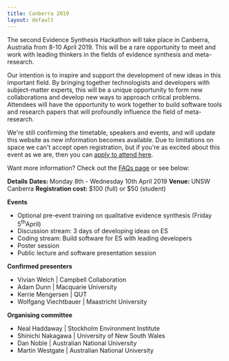 ```yaml
---
title: Canberra 2019
layout: default
---
```


The second Evidence Synthesis Hackathon will take place in Canberra, Australia from 8-10 April 2019. This will be a rare opportunity to meet and work with leading thinkers in the fields of evidence synthesis and meta-research.

Our intention is to inspire and support the development of new ideas in this important field. By bringing together technologists and developers with subject-matter experts, this will be a unique opportunity to form new collaborations and develop new ways to approach critical problems. Attendees will have the opportunity to work together to build software tools and research papers that will profoundly influence the field of meta-research.

We're still confirming the timetable, speakers and events, and will update this website as new information becomes available. Due to limitations on space we can't accept open registration, but if you're as excited about this event as we are, then you can <a href="http://evidencesynthesishackathon.com/eoi/">apply to attend here</a>.

Want more information? Check out the <a href="http://evidencesynthesishackathon.com/faq/">FAQs page</a> or see below:

<strong>Details</strong>
<strong>Dates: </strong>Monday 8th - Wednesday 10th April 2019
<strong>Venue: </strong>UNSW Canberra
<strong>Registration cost: </strong>$100 (full) or $50 (student)

<strong>Events</strong>
<ul>
	<li>Optional pre-event training on qualitative evidence synthesis (Friday 5<sup>th</sup>April)</li>
	<li>Discussion stream: 3 days of developing ideas on ES</li>
	<li>Coding stream: Build software for ES with leading developers</li>
	<li>Poster session</li>
	<li>Public lecture and software presentation session</li>
</ul>

<strong>Confirmed presenters </strong>
<ul>
	<li>Vivian Welch | Campbell Collaboration</li>
	<li>Adam Dunn | Macquarie University</li>
	<li>Kerrie Mengersen | QUT</li>
	<li>Wolfgang Viechtbauer | Maastricht University</li>
</ul>

<strong>Organising committee</strong>
<ul>
	<li>Neal Haddaway | Stockholm Environment Institute</li>
	<li>Shinichi Nakagawa | University of New South Wales</li>
	<li>Dan Noble | Australian National University</li>
	<li>Martin Westgate | Australian National University</li>
</ul>